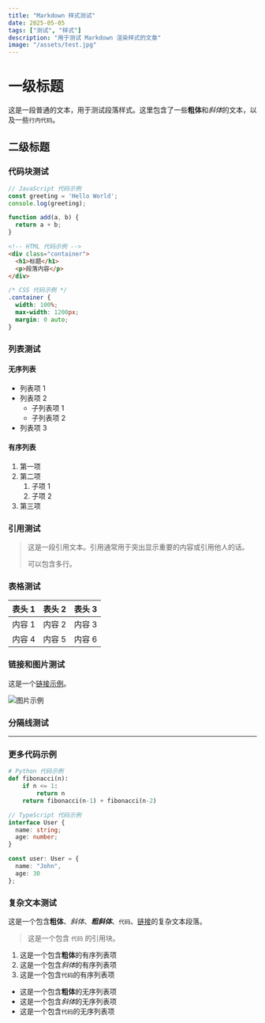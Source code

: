 ```yaml
---
title: "Markdown 样式测试"
date: 2025-05-05
tags: ["测试", "样式"]
description: "用于测试 Markdown 渲染样式的文章"
image: "/assets/test.jpg"
---
```


# 一级标题

这是一段普通的文本，用于测试段落样式。这里包含了一些**粗体**和*斜体*的文本，以及一些`行内代码`。

## 二级标题

### 代码块测试

```js
// JavaScript 代码示例
const greeting = 'Hello World';
console.log(greeting);

function add(a, b) {
  return a + b;
}
```

```html
<!-- HTML 代码示例 -->
<div class="container">
  <h1>标题</h1>
  <p>段落内容</p>
</div>
```

```css
/* CSS 代码示例 */
.container {
  width: 100%;
  max-width: 1200px;
  margin: 0 auto;
}
```

### 列表测试

#### 无序列表
- 列表项 1
- 列表项 2
  - 子列表项 1
  - 子列表项 2
- 列表项 3

#### 有序列表
1. 第一项
2. 第二项
   1. 子项 1
   2. 子项 2
3. 第三项

### 引用测试

> 这是一段引用文本。引用通常用于突出显示重要的内容或引用他人的话。
>
> 可以包含多行。

### 表格测试

| 表头 1 | 表头 2 | 表头 3 |
|--------|--------|--------|
| 内容 1 | 内容 2 | 内容 3 |
| 内容 4 | 内容 5 | 内容 6 |

### 链接和图片测试

这是一个[链接示例](https://example.com)。

![图片示例](https://picsum.photos/800/400)

### 分隔线测试

---

### 更多代码示例

```python
# Python 代码示例
def fibonacci(n):
    if n <= 1:
        return n
    return fibonacci(n-1) + fibonacci(n-2)
```

```typescript
// TypeScript 代码示例
interface User {
  name: string;
  age: number;
}

const user: User = {
  name: "John",
  age: 30
};
```

### 复杂文本测试

这是一个包含**粗体**、*斜体*、***粗斜体***、`代码`、[链接](https://example.com)的复杂文本段落。

> 这是一个包含 `代码` 的引用块。

1. 这是一个包含**粗体**的有序列表项
2. 这是一个包含*斜体*的有序列表项
3. 这是一个包含`代码`的有序列表项

- 这是一个包含**粗体**的无序列表项
- 这是一个包含*斜体*的无序列表项
- 这是一个包含`代码`的无序列表项 